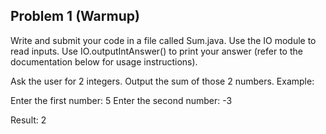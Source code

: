 ## Problem 1 (Warmup)

Write and submit your code in a file called Sum.java. Use the IO module to read inputs. Use IO.outputIntAnswer() to print your answer (refer to the documentation below for usage instructions).

Ask the user for 2 integers. Output the sum of those 2 numbers. Example:

Enter the first number:
5
Enter the second number:
-3

Result: 2
